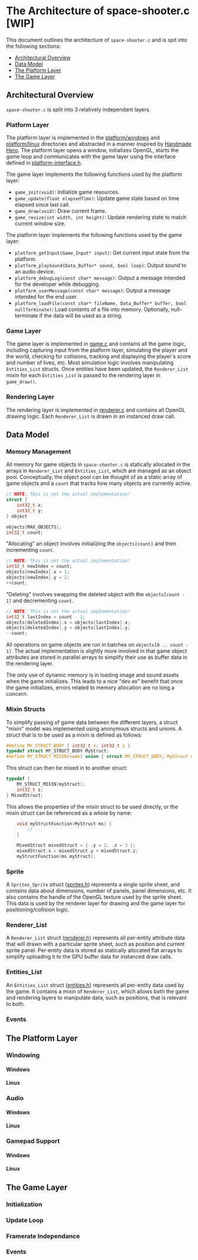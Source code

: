 The Architecture of space-shooter.c [WIP]
=========================================

This document outlines the architecture of `space-shooter.c` and is spit into the following sections:
- [Architectural Overview](#architectural-overview)
- [Data Model](#architectural-overview)
- [The Platform Layer](#the-platform-layer)
- [The Game Layer](#the-game-layer)

Architectural Overview
----------------------

`space-shooter.c` is split into 3 relatively independant layers.

### Platform Layer

The platform layer is implemented in the [platform/windows](./src/platform/windows/) and [platform/linux](./src/platform/linux/) directories and abstracted in a manner inspired by [Handmade Hero](https://handmadehero.org/). The platform layer opens a window, initializes OpenGL, starts the game loop and communicates with the game layer using the interface defined in [platform-interface.h](./src/shared/platform-interface.h).

The game layer implements the following functions used by the platform layer:
- `game_init(void)`: Initialize game resources.
- `game_update(float elapsedTime)`: Update game state based on time elapsed since last call.
- `game_draw(void)`: Draw current frame.
- `game_resize(int width, int height)`: Update rendering state to match current window size.

The platform layer implements the following functions used by the game layer:
- `platform_getInput(Game_Input* input)`: Get current input state from the platform.
- `platform_playSound(Data_Buffer* sound, bool loop)`: Output sound to an audio device.
- `platform_debugLog(const char* message)`: Output a message intended for the developer while debugging.
- `platform_userMessage(const char* message)`: Output a message intended for the end user.
- `platform_loadFile(const char* fileName, Data_Buffer* buffer, bool nullTerminate)`: Load contents of a file into memory. Optionally, null-terminate if the data will be used as a string.

### Game Layer

The game layer is implemented in [game.c](./src/game/game.c) and contains all the game logic, including capturing input from the platform layer, simulating the player and the world, checking for collisions, tracking and displaying the player's score and number of lives, etc. Most simulation logic involves manipulating `Entities_List` structs. Once entities have been updated, the `Renderer_List` mixin for each `Entities_List` is passed to the rendering layer in `game_draw()`.

### Rendering Layer

The rendering layer is implemented in [renderer.c](./src/game/renderer.c) and contains all OpenGL drawing logic. Each `Renderer_List` is drawn in an instanced draw call.


Data Model
----------

### Memory Management

All memory for game objects in `space-shooter.c` is statically allocated in the arrays in `Renderer_List` and `Entities_List`, which are managed as an object pool. Conceptually, the object pool can be thought of as a static array of game objects and a `count` that tracks how many objects are currently active.

```c
// NOTE: This is not the actual implementation!
struct {
	int32_t x;
	int32_t y;
} object

objects[MAX_OBJECTS];
int32_t count;
```

"Allocating" an object involves initializing the `objects[count]` and then incrementing `count`.
```c
// NOTE: This is not the actual implementation!
int32_t newIndex = count;
objects[newIndex].x = 1;
objects[newIndex].y = 2;
++count;
```

"Deleting" involves swapping the deleted object with the `objects[count - 1]` and decrementing `count`.
```c
// NOTE: This is not the actual implementation!
int32_t lastIndex = count - 1;
objects[deletedIndex].x = objects[lastIndex].x;
objects[deletedIndex].y = objects[lastIndex].y;
--count;
```

All operations on game objects are run in batches on `objects[0 .. count - 1]`. The actual implementation is slightly more involved in that game object attributes are stored in parallel arrays to simplify their use as buffer data in the rendering layer.

The only use of dynamic memory is in loading image and sound assets when the game initializes. This leads to a nice "dev ex" benefit that once the game initializes, errors related to memory allocation are no long a concern.

### Mixin Structs

To simplify passing of game data between the different layers, a struct "mixin" model was implemented using anonymous structs and unions. A struct that is to be used as a mixin is defined as follows: 

```c
#define MY_STRUCT_BODY { int32_t x; int32_t y }
typedef struct MY_STRUCT_BODY MyStruct;
#define MY_STRUCT_MIXIN(name) union { struct MY_STRUCT_BODY; MyStruct name; }
```

This struct can then be mixed in to another struct:

```c
typedef {
	MY_STRUCT_MIXIN(myStruct);
	int32_t z;
} MixedStruct;
```

This allows the properties of the mixin struct to be used directly, or the mixin struct can be referenced as a whole by name:

```c
	void myStructFunction(MyStruct ms) {
		// ...
	}

	MixedStruct mixedStruct = { .y = 2, .z = 3 };
	mixedStruct.x = mixedStruct.y + mixedStruct.z;
	myStructFunction(ms.myStruct);
```

### Sprite

A `Sprites_Sprite` struct ([sprites.h](./src/game/sprites.h)) represents a single sprite sheet, and contains data about dimensions, number of panels, panel dimensions, etc. It also contains the handle of the OpenGL texture used by the sprite sheet. This data is used by the renderer layer for drawing and the game layer for positioning/collision logic.

### Renderer_List

A `Renderer_List` struct ([renderer.h](./src/game/renderer.h)) represents all per-entity attribute data that will drawn with a particular sprite sheet, such as position and current sprite panel. Per-entity data is stored as statically allocated flat arrays to simplify uploading it to the GPU buffer data for instanced draw calls.

### Entities_List

An `Entities_List` struct ([entities.h](./src/game/entities.h)) represents all per-entity data used by the game. It contains a mixin of `Renderer_List`, which allows both the game and rendering layers to manipulate data, such as positions, that is relevant to both.

### Events


The Platform Layer
------------------

### Windowing

#### Windows

#### Linux


### Audio

#### Windows

#### Linux


### Gamepad Support

#### Windows

#### Linux


The Game Layer
--------------

### Initialization

### Update Loop

### Framerate Independance

### Events
